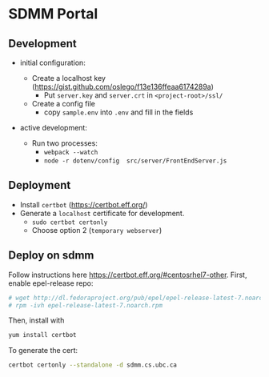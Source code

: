 # SDMM Portal

## Development

* initial configuration:
    * Create a localhost key (https://gist.github.com/oslego/f13e136ffeaa6174289a)
        * Put `server.key` and `server.crt` in `<project-root>/ssl/`
    * Create a config file
        * copy `sample.env` into `.env` and fill in the fields

* active development:
    * Run two processes:
        * `webpack --watch`
        * `node -r dotenv/config  src/server/FrontEndServer.js`

## Deployment

* Install `certbot` (https://certbot.eff.org/)
* Generate a `localhost` certificate for development.
    * `sudo certbot certonly`
    * Choose option 2 (`temporary webserver`)



## Deploy on sdmm

Follow instructions here https://certbot.eff.org/#centosrhel7-other. First, enable epel-release repo:

```sh
# wget http://dl.fedoraproject.org/pub/epel/epel-release-latest-7.noarch.rpm
# rpm -ivh epel-release-latest-7.noarch.rpm
```

Then, install with

```sh
yum install certbot
```

To generate the cert:

```sh
certbot certonly --standalone -d sdmm.cs.ubc.ca
```